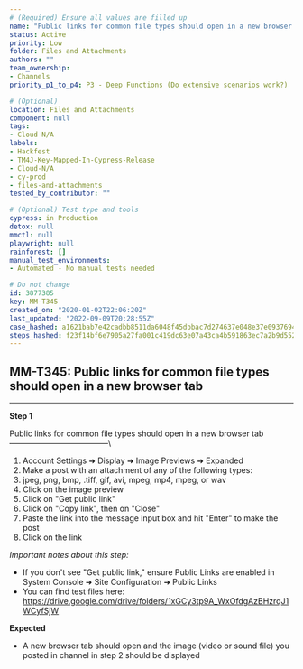```yaml
---
# (Required) Ensure all values are filled up
name: "Public links for common file types should open in a new browser tab"
status: Active
priority: Low
folder: Files and Attachments
authors: ""
team_ownership: 
- Channels
priority_p1_to_p4: P3 - Deep Functions (Do extensive scenarios work?)

# (Optional)
location: Files and Attachments
component: null
tags:
- Cloud N/A
labels: 
- Hackfest
- TM4J-Key-Mapped-In-Cypress-Release
- Cloud-N/A
- cy-prod
- files-and-attachments
tested_by_contributor: ""

# (Optional) Test type and tools
cypress: in Production
detox: null
mmctl: null
playwright: null
rainforest: []
manual_test_environments:
- Automated - No manual tests needed

# Do not change
id: 3877385
key: MM-T345
created_on: "2020-01-02T22:06:20Z"
last_updated: "2022-09-09T20:28:55Z"
case_hashed: a1621bab7e42cadbb8511da6048f45dbbac7d274637e048e37e093769473c5ba55b4e13e0505d6efd81716d262b527ee
steps_hashed: f23f14bf6e7905a27fa001c419dc63e07a43ca4b591863ec7a2b9d552da21252aa9196874e14d00bf653d1354428ed8f
---
```


<!-- (Auto-generated) Based on frontmatter's "key" and "name" -->

## MM-T345: Public links for common file types should open in a new browser tab

---

**Step 1**

Public links for common file types should open in a new browser tab\
–––––––––––––––––––––––––\\

1. Account Settings ➜ Display ➜ Image Previews ➜ Expanded
2. Make a post with an attachment of any of the following types:
3. jpeg, png, bmp, .tiff, gif, avi, mpeg, mp4, mpeg, or wav
4. Click on the image preview
5. Click on "Get public link"
6. Click on "Copy link", then on "Close"
7. Paste the link into the message input box and hit "Enter" to make the post
8. Click on the link

_Important notes about this step:_

- If you don't see "Get public link," ensure Public Links are enabled in System Console ➜ Site Configuration ➜ Public Links
- You can find test files here: <https://drive.google.com/drive/folders/1xGCy3tp9A_WxOfdgAzBHzrqJ1WCyfSjW>

**Expected**

- A new browser tab should open and the image (video or sound file) you posted in channel in step 2 should be displayed

